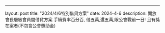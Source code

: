 ---
layout: post
title:  "2024/4/6特別借貸方案"
date:   2024-4-6
description: 開放會長層級會員間借貸方案
手續費率百分百, 借五萬,還五萬,限公會戰前一日! 且有獎在案者(不包含公會獎助金)

